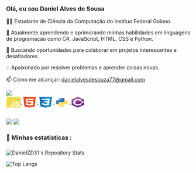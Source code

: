 ### Olá, eu sou Daniel Alves de Sousa

👨‍💻 Estudante de Ciência da Computação do Instituo Federal Goiano.

🌱 Atualmente aprendendo e aprimorando minhas habilidades em linguagens de programação como C#, JavaScript, HTML, CSS e Python.

🚀 Buscando oportunidades para colaborar em projetos interessantes e desafiadores.

💡 Apaixonado por resolver problemas e aprender coisas novas.

📫 Como me alcançar: danielalvesdesouza77@gmail.com

<div>
  <a href="https://beacons.ai/DanielZD31">
  <img height="180em" src="https://github-readme-stats.vercel.app/api?username-
    
  </a>
</div>


<div style="display: inline_block"><br>
  <img align="center" alt="Daniel-Js" height="30" width="40" src="https://raw.githubusercontent.com/devicons/devicon/master/icons/javascript/javascript-plain.svg">
  <img align="center" alt="Daniel-Ts" height="30" width="40" src="https://raw.githubusercontent.com/devicons/devicon/master/icons/html5/html5-original.svg">
  <img align="center" alt="Daniel-CSS" height="30" width="40" src="https://raw.githubusercontent.com/devicons/devicon/master/icons/css3/css3-original.svg">
  <img align="center" alt="Daniel-Python" height="30" width="40" src="https://raw.githubusercontent.com/devicons/devicon/master/icons/python/python-original.svg">
  <img align="center" alt="Daniel-Csharp" height="30" width="40" src="https://raw.githubusercontent.com/devicons/devicon/master/icons/csharp/csharp-original.svg">
</div>


 ##

 <div> 
  <a href="https://www.instagram.com/dani_alds/?hl=pt" target="_blank"><img src="https://img.shields.io/badge/-Instagram-%23E4405F?style=for-the-badge&logo=instagram&logoColor=white" target="_blank"></a>
  <a href = "mailto:danielalvesdesouza77@gmail.com"><img src="https://img.shields.io/badge/-Gmail-%23333?style=for-the-badge&logo=gmail&logoColor=white" target="_blank"></a>
  



###

<h3 align="left">🌌   Minhas estatisticas :</h3>


###
![DanielZD31's Repository Stats](https://github-readme-stats.vercel.app/api?username=DanielZD31&show_icons=true&count_private=true&theme=radical)

![Top Langs](https://github-readme-stats.vercel.app/api/top-langs/?username=DanielZD31&layout=compact&theme=radical)




